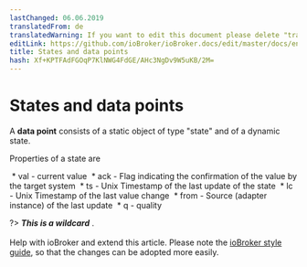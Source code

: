 ```yaml
---
lastChanged: 06.06.2019
translatedFrom: de
translatedWarning: If you want to edit this document please delete "translatedFrom" field, elsewise this document will be translated automatically again
editLink: https://github.com/ioBroker/ioBroker.docs/edit/master/docs/en/basics/states.md
title: States and data points
hash: Xf+KPTFAdFGOqP7KlNWG4FdGE/AHc3NgDv9W5uKB/2M=
---
```

# States and data points
A **data point** consists of a static object of type "state" and of a dynamic state.

Properties of a state are

 * val - current value
 * ack - Flag indicating the confirmation of the value by the target system
 * ts - Unix Timestamp of the last update of the state
 * lc - Unix Timestamp of the last value change
 * from - Source (adapter instance) of the last update
 * q - quality

?> ***This is a wildcard*** . <br><br> Help with ioBroker and extend this article. Please note the [ioBroker style guide](community/styleguidedoc), so that the changes can be adopted more easily.
